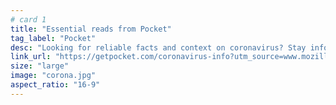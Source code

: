 ```yaml
---
# card 1
title: "Essential reads from Pocket"
tag_label: "Pocket"
desc: "Looking for reliable facts and context on coronavirus? Stay informed with Pocket's curated guide to the global outbreak."
link_url: "https://getpocket.com/coronavirus-info?utm_source=www.mozilla.org&utm_medium=referral&utm_campaign=homepage&utm_content=card"
size: "large"
image: "corona.jpg"
aspect_ratio: "16-9"
---
```





